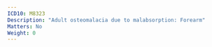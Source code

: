 ```yaml
---
ICD10: M8323
Description: "Adult osteomalacia due to malabsorption: Forearm"
Matters: No
Weight: 0
---
```


